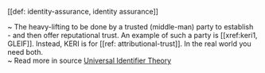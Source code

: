 [[def: identity-assurance, identity assurance]]

~ The heavy-lifting to be done by a trusted (middle-man) party to establish - and then offer reputational trust. An example of such a party is [[xref:keri1, GLEIF]]. Instead, KERI is for [[ref: attributional-trust]]. In the real world you need both.  
~ Read more in source [Universal Identifier Theory](https://github.com/SmithSamuelM/Papers/blob/master/whitepapers/IdentifierTheory_web.pdf)
